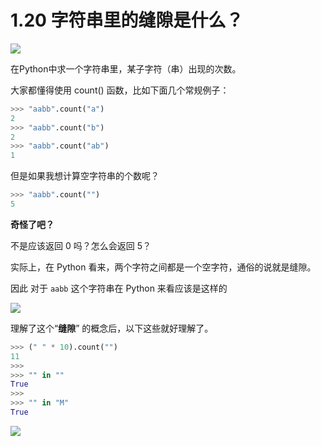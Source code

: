 # 1.20 字符串里的缝隙是什么？
![](https://image.iswbm.com/20200804124133.png)

在Python中求一个字符串里，某子字符（串）出现的次数。

大家都懂得使用  count() 函数，比如下面几个常规例子：

```python
>>> "aabb".count("a")
2
>>> "aabb".count("b")
2
>>> "aabb".count("ab")
1
```

但是如果我想计算空字符串的个数呢？

```python
>>> "aabb".count("")
5
```

**奇怪了吧？**

不是应该返回 0 吗？怎么会返回 5？

实际上，在 Python 看来，两个字符之间都是一个空字符，通俗的说就是缝隙。

因此 对于 `aabb` 这个字符串在 Python 来看应该是这样的

![](https://image.iswbm.com/20200509172331.png)

理解了这个“**缝隙**” 的概念后，以下这些就好理解了。

```python
>>> (" " * 10).count("")
11
>>> 
>>> "" in ""
True
>>> 
>>> "" in "M"
True
```



![](https://image.iswbm.com/20200607174235.png)
